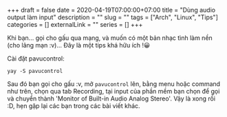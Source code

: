+++ 
draft = false
date = 2020-04-19T07:00:00+07:00
title = "Dùng audio output làm input"
description = ""
slug = "" 
tags = ["Arch", "Linux", "Tips"]
categories = []
externalLink = ""
series = []
+++

Khi bạn... gọi cho gấu qua mạng, và muốn có một bản nhạc tình làm nền (cho lãng mạn :v)... Đây là một tips khá hữu ích !😀

Cài đặt pavucontrol:

```shell
yay -S pavucontrol
```

Sau đó bạn gọi cho gấu :v, mở `pavucontrol` lên, bằng menu hoặc command như trên, chọn qua tab Recording, tại input của phần mềm bạn chọn để gọi và chuyển thành 'Monitor of Built-in Audio Analog Stereo'. Vậy là xong rồi :D, hẹn gặp lại các bạn trong các bài viết khác.
